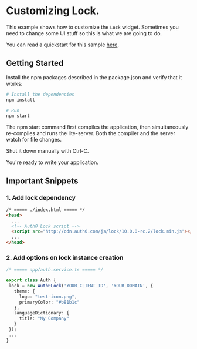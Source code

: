 # Customizing Lock.

This example shows how to customize the `Lock` widget. Sometimes you need to change some UI stuff so this is what we are going to do.

You can read a quickstart for this sample [here](https://auth0.com/docs/quickstart/spa/angular2/10-customizing-lock). 

## Getting Started

Install the npm packages described in the package.json and verify that it works:

```bash
# Install the dependencies
npm install

# Run
npm start
```

The npm start command first compiles the application, then simultaneously re-compiles and runs the lite-server. Both the compiler and the server watch for file changes.

Shut it down manually with Ctrl-C.

You're ready to write your application.

## Important Snippets

### 1. Add lock dependency

```html
/* ===== ./index.html ===== */
<head>
  ...
  <!-- Auth0 Lock script -->
  <script src="http://cdn.auth0.com/js/lock/10.0.0-rc.2/lock.min.js"></script>
  ...
</head>
```

### 2. Add options on lock instance creation

```typescript
/* ===== app/auth.service.ts ===== */

export class Auth {
 lock = new Auth0Lock('YOUR_CLIENT_ID', 'YOUR_DOMAIN', {
   theme: {
     logo: "test-icon.png",
     primaryColor: "#b81b1c"
   },
   languageDictionary: {
     title: "My Company"
   }
 });
 ...
}
```